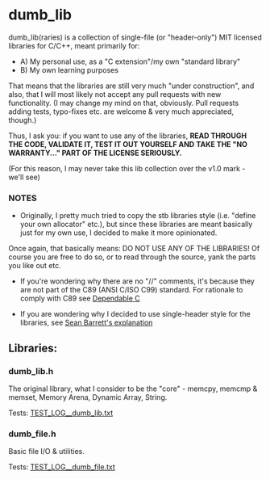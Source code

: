 # dumb\_lib

dumb\_lib(raries) is a collection of single-file (or "header-only") MIT licensed libraries for C/C++,
meant primarily for:
+ A) My personal use, as a "C extension"/my own "standard library"
+ B) My own learning purposes

That means that the libraries are still very much "under construction",
and also, that I will most likely not accept any pull requests with new functionality.
(I may change my mind on that, obviously.
Pull requests adding tests, typo-fixes etc.
are welcome & very much appreciated, though.)

Thus, I ask you: if you want to use any of the libraries,
**READ THROUGH THE CODE, VALIDATE IT, TEST IT OUT YOURSELF AND**
**TAKE THE "NO WARRANTY..." PART OF THE LICENSE SERIOUSLY.**

(For this reason, I may never take this lib collection over the v1.0 mark - we'll see)

### NOTES

- Originally, I pretty much tried to copy the stb libraries style
(i.e. "define your own allocator" etc.), but since these libraries are
meant basically just for my own use, I decided to make it more opinionated.

Once again, that basically means: DO NOT USE ANY OF THE LIBRARIES!
Of course you are free to do so, or to read through the source,
yank the parts you like out etc.

- If you're wondering why there are no "//" comments, it's because they are not part
of the C89 (ANSI C/ISO C99) standard.
For rationale to comply with C89 see [Dependable C](https://www.dependablec.org/)

- If you are wondering why I decided to use single-header style for the libraries, see
[Sean Barrett's explanation](https://github.com/nothings/stb?tab=readme-ov-file#why-single-file-headers)

## Libraries:

### dumb\_lib.h
The original library, what I consider to be the "core" - memcpy, memcmp & memset, Memory Arena, Dynamic Array, String.

Tests: [TEST\_LOG_\_dumb\_lib.txt](TEST_LOG_dumb_lib.txt)

### dumb\_file.h
Basic file I/O & utilities.

Tests: [TEST\_LOG_\_dumb\_file.txt](TEST_LOG_dumb_file.txt)
